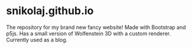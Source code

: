 # snikolaj.github.io
The repository for my brand new fancy website! Made with Bootstrap and p5js. Has a small version of Wolfenstein 3D with a custom renderer.
Currently used as a blog.
